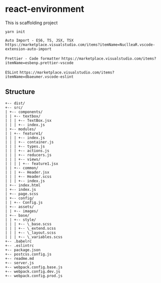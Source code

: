 # react-environment

This is scaffolding project

`yarn init`

`Auto Import - ES6, TS, JSX, TSX`
`https://marketplace.visualstudio.com/items?itemName=NuclleaR.vscode-extension-auto-import`

`Prettier - Code formatter`
`https://marketplace.visualstudio.com/items?itemName=esbenp.prettier-vscode`

`ESLint`
`https://marketplace.visualstudio.com/items?itemName=dbaeumer.vscode-eslint`

## Structure

```
+-- dist/
+-- src/
| +-- components/
| | +-- textbox/
| | | +-- TextBox.jsx
| | | +-- index.js
| +-- modules/
| | +-- feature1/
| | | +-- index.js
| | | +-- container.js
| | | +-- types.js
| | | +-- actions.js
| | | +-- reducers.js
| | | +-- views/
| | | | +-- feature1.jsx
| | +-- common/
| | | +-- Header.jsx
| | | +-- Header.scss
| | | +-- index.js
| +-- index.html
| +-- index.js
| +-- page.scss
| +-- config/
| | +-- Config.js
| +-- assets/
| | +-- images/
| +-- base/
| | +-- style/
| | | +-- \_base.scss
| | | +-- \_extend.scss
| | | +-- \_layout.scss
| | | +-- \_variables.scss
+-- .babelrc
+-- .eslintrc
+-- package.json
+-- postcss.config.js
+-- readme.md
+-- server.js
+-- webpack.config.base.js
+-- webpack.config.dev.js
+-- webpack.config.prod.js
```
